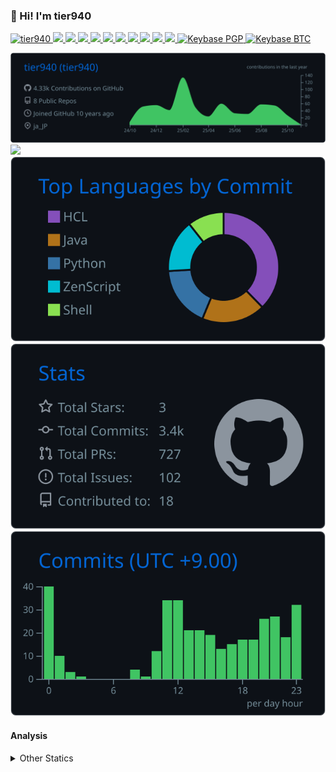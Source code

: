 ### 👋 Hi! I'm tier940

<p align="left"> 
  <a href="https://github.com/tier940/tier940/">
    <img src="https://komarev.com/ghpvc/?username=tier940" alt="tier940" />
  </a>
  <a href="http://twitter.com/tier940">
    <img height="20" src="https://img.shields.io/twitter/follow/tier940?label=Twitter&logo=twitter&style=flat" />
  </a>
  <a href="https://github.com/tier940">
    <img height="20" src="https://img.shields.io/github/followers/tier940?label=follow&logo=github&style=flat" />
  </a>
  <a href="https://www.reddit.com/user/tier940">
    <img height="20" src="https://img.shields.io/reddit/user-karma/combined/tier940?label=Reddit&logo=reddit&style=flat" />
  </a>
  <a href="https://stackoverflow.com/users/17317833/tier940">
    <img height="20" src="https://img.shields.io/stackexchange/stackoverflow/r/17317833?label=StackOverflow&logo=stack-overflow&style=flat" />
  </a>
  <a href="https://zenn.dev/tier940">
    <img height="20" src="https://zenn.badge.nikaera.com/s/tier940/likes" />
  </a>
  <a href="https://zenn.dev/tier940">
    <img height="20" src="https://zenn.badge.nikaera.com/s/tier940/followers" />
  </a>
  <a href="https://zenn.dev/tier940">
    <img height="20" src="https://zenn.badge.nikaera.com/s/tier940/articles" />
  </a>
  <a href="http://qiita.com/tier940">
    <img height="20" src="https://qiita-badge.apiapi.app/s/tier940/posts.svg" />
  </a>
  <a href="http://qiita.com/tier940">
    <img height="20" src="https://qiita-badge.apiapi.app/s/tier940/contributions.svg" />
  </a>
  <a href="https://github.com/tier940/tier940/">
    <img height="20" src="https://github.com/tier940/tier940/actions/workflows/main.yml/badge.svg" />
  </a>
  <a href="https://keybase.io/tier940">
    <img alt="Keybase PGP" src="https://img.shields.io/keybase/pgp/tier940">
  </a>
  <a href="https://keybase.io/tier940">
    <img alt="Keybase BTC" src="https://img.shields.io/keybase/btc/tier940">
  </a>
</p>

[![](https://raw.githubusercontent.com/tier940/tier940/main/profile-summary-card-output/github_dark/0-profile-details.svg)](https://github.com/vn7n24fzkq/github-profile-summary-cards)
[![](https://raw.githubusercontent.com/tier940/tier940/main/profile-summary-card-output/github_dark/1-repos-per-language.svg)](https://github.com/vn7n24fzkq/github-profile-summary-cards) [![](https://raw.githubusercontent.com/tier940/tier940/main/profile-summary-card-output/github_dark/2-most-commit-language.svg)](https://github.com/vn7n24fzkq/github-profile-summary-cards)
[![](https://raw.githubusercontent.com/tier940/tier940/main/profile-summary-card-output/github_dark/3-stats.svg)](https://github.com/vn7n24fzkq/github-profile-summary-cards) [![](https://raw.githubusercontent.com/tier940/tier940/main/profile-summary-card-output/github_dark/4-productive-time.svg)](https://github.com/vn7n24fzkq/github-profile-summary-cards)


#### Analysis
<!-- <img height="150" src="https://github.com/tier940/tier940/blob/master/images/stat.svg" alt="Alternative Text"/> -->

<details>
  <summary>Other Statics</summary>
  <!--START_SECTION:waka-->
![Code Time](http://img.shields.io/badge/Code%20Time-5%2C582%20hrs%2032%20mins-blue)

**🐱 My GitHub Data** 

> 📦 48.0 kB Used in GitHub's Storage 
 > 
> 💼 Opted to Hire
 > 
> 📜 13 Public Repositories 
 > 
> 🔑 6 Private Repositories 
 > 
**I'm an Early 🐤** 

```text
🌞 Morning                2731 commits        ████░░░░░░░░░░░░░░░░░░░░░   16.22 % 
🌆 Daytime                6117 commits        █████████░░░░░░░░░░░░░░░░   36.34 % 
🌃 Evening                6247 commits        █████████░░░░░░░░░░░░░░░░   37.11 % 
🌙 Night                  1738 commits        ███░░░░░░░░░░░░░░░░░░░░░░   10.32 % 
```
📅 **I'm Most Productive on Saturday** 

```text
Monday                   1834 commits        ███░░░░░░░░░░░░░░░░░░░░░░   10.90 % 
Tuesday                  2589 commits        ████░░░░░░░░░░░░░░░░░░░░░   15.38 % 
Wednesday                2015 commits        ███░░░░░░░░░░░░░░░░░░░░░░   11.97 % 
Thursday                 1751 commits        ███░░░░░░░░░░░░░░░░░░░░░░   10.40 % 
Friday                   2440 commits        ████░░░░░░░░░░░░░░░░░░░░░   14.50 % 
Saturday                 3223 commits        █████░░░░░░░░░░░░░░░░░░░░   19.15 % 
Sunday                   2981 commits        ████░░░░░░░░░░░░░░░░░░░░░   17.71 % 
```


📊 **This Week I Spent My Time On** 

```text
🕑︎ Time Zone: Asia/Tokyo

💬 Programming Languages: 
Other                    33 hrs 31 mins      ████████████████░░░░░░░░░   65.37 % 
YAML                     7 hrs 44 mins       ████░░░░░░░░░░░░░░░░░░░░░   15.11 % 
Markdown                 2 hrs 29 mins       █░░░░░░░░░░░░░░░░░░░░░░░░   04.85 % 
Java                     1 hr 54 mins        █░░░░░░░░░░░░░░░░░░░░░░░░   03.72 % 
INI                      1 hr 47 mins        █░░░░░░░░░░░░░░░░░░░░░░░░   03.48 % 

🔥 Editors: 
Chrome                   36 hrs 57 mins      ██████████████████░░░░░░░   72.07 % 
VS Code                  13 hrs              ██████░░░░░░░░░░░░░░░░░░░   25.35 % 
IntelliJ IDEA            1 hr 19 mins        █░░░░░░░░░░░░░░░░░░░░░░░░   02.58 % 

💻 Operating System: 
Windows                  39 hrs 39 mins      ███████████████████░░░░░░   77.33 % 
Linux                    11 hrs 37 mins      ██████░░░░░░░░░░░░░░░░░░░   22.67 % 
```

**I Mostly Code in Java** 

```text
Java                     13 repos            ████████████░░░░░░░░░░░░░   48.15 % 
HCL                      3 repos             ███░░░░░░░░░░░░░░░░░░░░░░   11.11 % 
ZenScript                3 repos             ███░░░░░░░░░░░░░░░░░░░░░░   11.11 % 
Shell                    2 repos             ██░░░░░░░░░░░░░░░░░░░░░░░   07.41 % 
Python                   1 repo              █░░░░░░░░░░░░░░░░░░░░░░░░   03.70 % 
```



**Timeline**

![Lines of Code chart](https://raw.githubusercontent.com/tier940/tier940/main/assets/bar_graph.png)


 Last Updated on 14/04/2025 00:41:25 UTC
<!--END_SECTION:waka-->
</details>
